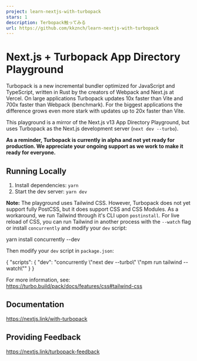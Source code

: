 ```yaml
---
project: learn-nextjs-with-turbopack
stars: 1
description: Terbopack触ってみる
url: https://github.com/kkznch/learn-nextjs-with-turbopack
---
```


Next.js + Turbopack App Directory Playground
============================================

Turbopack is a new incremental bundler optimized for JavaScript and TypeScript, written in Rust by the creators of Webpack and Next.js at Vercel. On large applications Turbopack updates 10x faster than Vite and 700x faster than Webpack (benchmark). For the biggest applications the difference grows even more stark with updates up to 20x faster than Vite.

This playground is a mirror of the Next.js v13 App Directory Playground, but uses Turbopack as the Next.js development server (`next dev --turbo`).

**As a reminder, Turbopack is currently in alpha and not yet ready for production. We appreciate your ongoing support as we work to make it ready for everyone.**

Running Locally
---------------

1.  Install dependencies: `yarn`
2.  Start the dev server: `yarn dev`

**Note:** The playground uses Tailwind CSS. However, Turbopack does not yet support fully PostCSS, but it does support CSS and CSS Modules. As a workaround, we run Tailwind through it's CLI upon `postinstall`. For live reload of CSS, you can run Tailwind in another process with the `--watch` flag or install `concurrently` and modify your `dev` script:

yarn install concurrently --dev

Then modify your `dev` script in `package.json`:

{
  "scripts": {
    "dev": "concurrently \\"next dev --turbo\\" \\"npm run tailwind --watch\\""
  }
}

For more information, see: https://turbo.build/pack/docs/features/css#tailwind-css

Documentation
-------------

https://nextjs.link/with-turbopack

Providing Feedback
------------------

https://nextjs.link/turbopack-feedback
